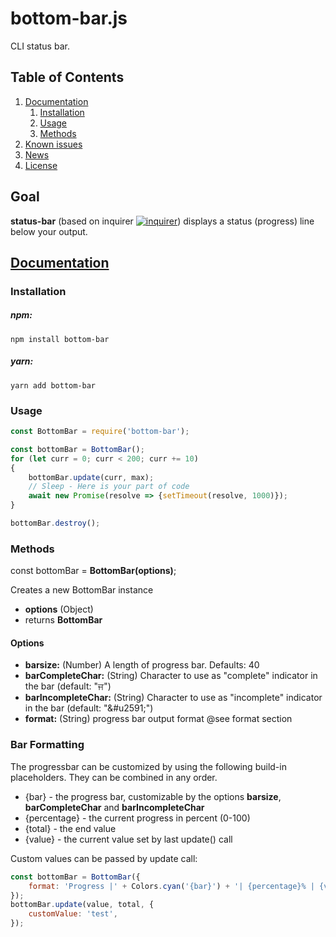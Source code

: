 # bottom-bar.js

CLI status bar.

## Table of Contents
1.  [Documentation](#documentation)
    1.  [Installation](#installation)
    2.  [Usage](#usage)
    3.  [Methods](#methods)
2.  [Known issues](#issues)
3.  [News](#news)
4.  [License](#license)

## Goal

**status-bar** (based on inquirer [![inquirer](https://badge.fury.io/js/inquirer.svg)](http://badge.fury.io/js/inquirer)) displays a status (progress) line below your output.

## [Documentation](#documentation)

<a name="documentation"></a>

### Installation

<a name="installation"></a>
##### npm:
```shell
npm install bottom-bar
```
##### yarn:
```shell
yarn add bottom-bar
```

### Usage
<a name="usage"></a>
```javascript
const BottomBar = require('bottom-bar');

const bottomBar = BottomBar();
for (let curr = 0; curr < 200; curr += 10)
{
    bottomBar.update(curr, max);
    // Sleep - Here is your part of code
    await new Promise(resolve => {setTimeout(resolve, 1000)});
}

bottomBar.destroy();
```

### Methods
<a name="methods"></a>
const bottomBar = **BottomBar(options)**;

Creates a new BottomBar instance
- **options** (Object)
- returns **BottomBar**

#### Options
- **barsize:** (Number) A length of progress bar. Defaults: 40
- **barCompleteChar:** (String) Character to use as "complete" indicator in the bar (default: "&#2588;")
- **barIncompleteChar:** (String) Character to use as "incomplete" indicator in the bar (default: "&#u2591;")
- **format:** (String) progress bar output format @see format section


### Bar Formatting
The progressbar can be customized by using the following build-in placeholders. They can be combined in any order.

- {bar} - the progress bar, customizable by the options **barsize**, **barCompleteChar** and **barIncompleteChar**
- {percentage} - the current progress in percent (0-100)
- {total} - the end value
- {value} - the current value set by last update() call

Custom values can be passed by update call:
```javascript
const bottomBar = BottomBar({
    format: 'Progress |' + Colors.cyan('{bar}') + '| {percentage}% | {value}/{total} | {customValue}',
});
bottomBar.update(value, total, {
    customValue: 'test',
});
```

